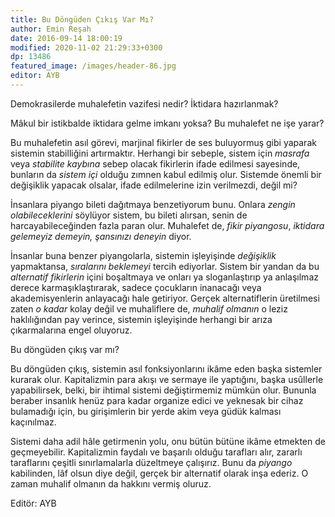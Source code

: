 ```yaml
---
title: Bu Döngüden Çıkış Var Mı? 
author: Emin Reşah
date: 2016-09-14 18:00:19
modified: 2020-11-02 21:29:33+0300
dp: 13486 
featured_image: /images/header-86.jpg
editor: AYB
---
```


Demokrasilerde muhalefetin vazifesi nedir? İktidara hazırlanmak?

Mâkul bir istikbalde iktidara gelme imkanı yoksa? Bu muhalefet ne işe yarar?

Bu muhalefetin asıl görevi, marjinal fikirler de ses buluyormuş gibi yaparak
sistemin stabilliğini artırmaktır. Herhangi bir sebeple, sistem için *masrafa*
veya *stabilite kaybına* sebep olacak fikirlerin ifade edilmesi sayesinde,
bunların da *sistem içi* olduğu zımnen kabul edilmiş olur. Sistemde önemli bir değişiklik yapacak olsalar, ifade edilmelerine izin verilmezdi, değil mi?

İnsanlara piyango bileti dağıtmaya benzetiyorum bunu. Onlara *zengin olabileceklerini* söylüyor sistem, bu bileti alırsan, senin de harcayabileceğinden fazla paran olur. Muhalefet de, *fikir piyangosu*, *iktidara gelemeyiz demeyin, şansınızı deneyin* diyor. 

İnsanlar buna benzer piyangolarla, sistemin işleyişinde *değişiklik* yapmaktansa, *sıralarını beklemeyi* tercih ediyorlar. Sistem bir yandan da bu *alternatif fikirlerin* içini boşaltmaya ve onları ya sloganlaştırıp ya anlaşılmaz derece karmaşıklaştırarak, sadece çocukların inanacağı veya akademisyenlerin anlayacağı hale getiriyor. Gerçek alternatiflerin üretilmesi zaten *o kadar* kolay değil ve muhaliflere de, *muhalif olmanın* o leziz haklılığından pay verince, sistemin işleyişinde herhangi bir arıza çıkarmalarına engel oluyoruz. 

Bu döngüden çıkış var mı?

Bu döngüden çıkış, sistemin asıl fonksiyonlarını ikâme eden başka sistemler kurarak olur. Kapitalizmin para akışı ve sermaye ile yaptığını, başka usûllerle yapabilirsek, belki, bir ihtimal sistemi değiştirmemiz mümkün olur. Bununla beraber insanlık henüz para kadar organize edici ve yeknesak bir cihaz bulamadığı için, bu girişimlerin bir yerde akim veya güdük kalması kaçınılmaz. 

Sistemi daha adil hâle getirmenin yolu, onu bütün bütüne ikâme etmekten de geçmeyebilir. Kapitalizmin faydalı ve başarılı olduğu tarafları alır, zararlı taraflarını çeşitli sınırlamalarla düzeltmeye çalışırız. Bunu da *piyango* kabilinden, lâf olsun diye değil, gerçek bir alternatif olarak inşa ederiz. O zaman muhalif olmanın da hakkını vermiş oluruz. 

Editör: AYB
